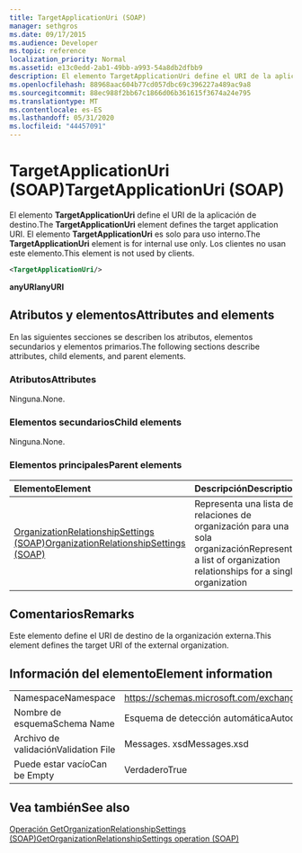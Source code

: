 ```yaml
---
title: TargetApplicationUri (SOAP)
manager: sethgros
ms.date: 09/17/2015
ms.audience: Developer
ms.topic: reference
localization_priority: Normal
ms.assetid: e13c0edd-2ab1-49bb-a993-54a8db2dfbb9
description: El elemento TargetApplicationUri define el URI de la aplicación de destino. El elemento TargetApplicationUri es solo para uso interno. Los clientes no usan este elemento.
ms.openlocfilehash: 88968aac604b77cd057dbc69c396227a489ac9a8
ms.sourcegitcommit: 88ec988f2bb67c1866d06b361615f3674a24e795
ms.translationtype: MT
ms.contentlocale: es-ES
ms.lasthandoff: 05/31/2020
ms.locfileid: "44457091"
---
```

# <a name="targetapplicationuri-soap"></a><span data-ttu-id="2ca76-105">TargetApplicationUri (SOAP)</span><span class="sxs-lookup"><span data-stu-id="2ca76-105">TargetApplicationUri (SOAP)</span></span>

<span data-ttu-id="2ca76-106">El elemento **TargetApplicationUri** define el URI de la aplicación de destino.</span><span class="sxs-lookup"><span data-stu-id="2ca76-106">The **TargetApplicationUri** element defines the target application URI.</span></span> <span data-ttu-id="2ca76-107">El elemento **TargetApplicationUri** es solo para uso interno.</span><span class="sxs-lookup"><span data-stu-id="2ca76-107">The **TargetApplicationUri** element is for internal use only.</span></span> <span data-ttu-id="2ca76-108">Los clientes no usan este elemento.</span><span class="sxs-lookup"><span data-stu-id="2ca76-108">This element is not used by clients.</span></span> 
  
```XML
<TargetApplicationUri/>
```

 <span data-ttu-id="2ca76-109">**anyURI**</span><span class="sxs-lookup"><span data-stu-id="2ca76-109">**anyURI**</span></span>
## <a name="attributes-and-elements"></a><span data-ttu-id="2ca76-110">Atributos y elementos</span><span class="sxs-lookup"><span data-stu-id="2ca76-110">Attributes and elements</span></span>

<span data-ttu-id="2ca76-111">En las siguientes secciones se describen los atributos, elementos secundarios y elementos primarios.</span><span class="sxs-lookup"><span data-stu-id="2ca76-111">The following sections describe attributes, child elements, and parent elements.</span></span>
  
### <a name="attributes"></a><span data-ttu-id="2ca76-112">Atributos</span><span class="sxs-lookup"><span data-stu-id="2ca76-112">Attributes</span></span>

<span data-ttu-id="2ca76-113">Ninguna.</span><span class="sxs-lookup"><span data-stu-id="2ca76-113">None.</span></span>
  
### <a name="child-elements"></a><span data-ttu-id="2ca76-114">Elementos secundarios</span><span class="sxs-lookup"><span data-stu-id="2ca76-114">Child elements</span></span>

<span data-ttu-id="2ca76-115">Ninguna.</span><span class="sxs-lookup"><span data-stu-id="2ca76-115">None.</span></span>
  
### <a name="parent-elements"></a><span data-ttu-id="2ca76-116">Elementos principales</span><span class="sxs-lookup"><span data-stu-id="2ca76-116">Parent elements</span></span>

|<span data-ttu-id="2ca76-117">**Elemento**</span><span class="sxs-lookup"><span data-stu-id="2ca76-117">**Element**</span></span>|<span data-ttu-id="2ca76-118">**Descripción**</span><span class="sxs-lookup"><span data-stu-id="2ca76-118">**Description**</span></span>|
|:-----|:-----|
|[<span data-ttu-id="2ca76-119">OrganizationRelationshipSettings (SOAP)</span><span class="sxs-lookup"><span data-stu-id="2ca76-119">OrganizationRelationshipSettings (SOAP)</span></span>](organizationrelationshipsettings-soap.md) <br/> |<span data-ttu-id="2ca76-120">Representa una lista de relaciones de organización para una sola organización</span><span class="sxs-lookup"><span data-stu-id="2ca76-120">Represents a list of organization relationships for a single organization</span></span>  <br/> |
   
## <a name="remarks"></a><span data-ttu-id="2ca76-121">Comentarios</span><span class="sxs-lookup"><span data-stu-id="2ca76-121">Remarks</span></span>

<span data-ttu-id="2ca76-122">Este elemento define el URI de destino de la organización externa.</span><span class="sxs-lookup"><span data-stu-id="2ca76-122">This element defines the target URI of the external organization.</span></span>
  
## <a name="element-information"></a><span data-ttu-id="2ca76-123">Información del elemento</span><span class="sxs-lookup"><span data-stu-id="2ca76-123">Element information</span></span>

|||
|:-----|:-----|
|<span data-ttu-id="2ca76-124">Namespace</span><span class="sxs-lookup"><span data-stu-id="2ca76-124">Namespace</span></span>  <br/> |https://schemas.microsoft.com/exchange/2010/Autodiscover  <br/> |
|<span data-ttu-id="2ca76-125">Nombre de esquema</span><span class="sxs-lookup"><span data-stu-id="2ca76-125">Schema Name</span></span>  <br/> |<span data-ttu-id="2ca76-126">Esquema de detección automática</span><span class="sxs-lookup"><span data-stu-id="2ca76-126">Autodiscover schema</span></span>  <br/> |
|<span data-ttu-id="2ca76-127">Archivo de validación</span><span class="sxs-lookup"><span data-stu-id="2ca76-127">Validation File</span></span>  <br/> |<span data-ttu-id="2ca76-128">Messages. xsd</span><span class="sxs-lookup"><span data-stu-id="2ca76-128">Messages.xsd</span></span>  <br/> |
|<span data-ttu-id="2ca76-129">Puede estar vacío</span><span class="sxs-lookup"><span data-stu-id="2ca76-129">Can be Empty</span></span>  <br/> |<span data-ttu-id="2ca76-130">Verdadero</span><span class="sxs-lookup"><span data-stu-id="2ca76-130">True</span></span>  <br/> |
   
## <a name="see-also"></a><span data-ttu-id="2ca76-131">Vea también</span><span class="sxs-lookup"><span data-stu-id="2ca76-131">See also</span></span>



[<span data-ttu-id="2ca76-132">Operación GetOrganizationRelationshipSettings (SOAP)</span><span class="sxs-lookup"><span data-stu-id="2ca76-132">GetOrganizationRelationshipSettings operation (SOAP)</span></span>](getorganizationrelationshipsettings-operation-soap.md)

